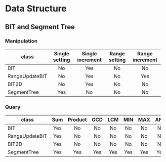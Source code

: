 # Data Structure

## BIT and Segment Tree
### Manipulation
| class | Single setting | Single increment | Range setting | Range increment |
| --- | :---: | :---: | :---: | :---: |
| BIT            | No | Yes | No | No | 
| RangeUpdateBIT | No | Yes | No | Yes |
| BIT2D          | No | Yes | No | No |
| SegmentTree    | Yes | No | No | No |

### Query
| class | Sum | Product | GCD | LCM | MIN | MAX | AND | OR | XOR |
| --- | :---: | :---: | :---: | :---: | :---: | :---: | :---: | :---: | :---: |
| BIT            | Yes | No | No | No | No | No | No | No | No |
| RangeUpdateBIT | Yes | No | No | No | No | No | No | No | No |
| BIT2D          | Yes | No | No | No | No | No | No | No | No |
| SegmentTree    | Yes | Yes | Yes | Yes | Yes | Yes | Yes | Yes | Yes |